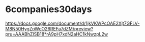 # 6companies30days
https://docs.google.com/document/d/1jkVKWPcOAE2Xjt7GFLV-M8N50HygZpWcO26REFa7dZM/preview?pru=AAABhZISB18*rA9pH7xdN2aHC1kNwzpL2w
